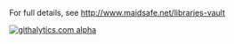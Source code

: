For full details, see http://www.maidsafe.net/libraries-vault

[![githalytics.com alpha](https://cruel-carlota.pagodabox.com/9830f657bb2c9583dbffbcdede35ba16 "githalytics.com")](http://githalytics.com/maidsafe/MaidSafe-Vault)
